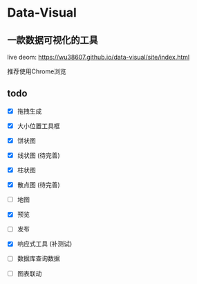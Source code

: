 # Data-Visual

## 一款数据可视化的工具

live deom:  https://wu38607.github.io/data-visual/site/index.html

推荐使用Chrome浏览

## todo

- [x] 拖拽生成
- [x] 大小位置工具框

- [x] 饼状图
- [x] 线状图 (待完善)
- [x] 柱状图 
- [x] 散点图 (待完善)
- [ ] 地图

- [x] 预览
- [ ] 发布

- [x] 响应式工具 (补测试)

- [ ] 数据库查询数据

- [ ] 图表联动